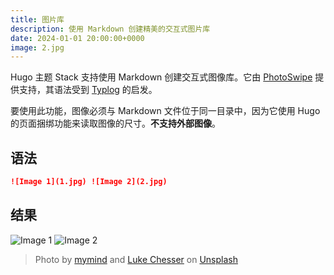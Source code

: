 ```yaml
---
title: 图片库
description: 使用 Markdown 创建精美的交互式图片库
date: 2024-01-01 20:00:00+0000
image: 2.jpg
---
```


Hugo 主题 Stack 支持使用 Markdown 创建交互式图像库。它由 [PhotoSwipe](https://photoswipe.com/) 提供支持，其语法受到 [Typlog](https://typlog.com/) 的启发。

要使用此功能，图像必须与 Markdown 文件位于同一目录中，因为它使用 Hugo 的页面捆绑功能来读取图像的尺寸。**不支持外部图像**。

## 语法

```markdown
![Image 1](1.jpg) ![Image 2](2.jpg)
```

## 结果

![Image 1](1.jpg) ![Image 2](2.jpg)

> Photo by [mymind](https://unsplash.com/@mymind) and [Luke Chesser](https://unsplash.com/@lukechesser) on [Unsplash](https://unsplash.com/)